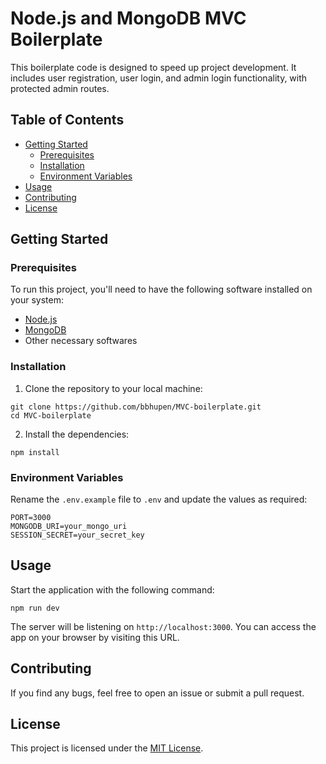 # Node.js and MongoDB MVC Boilerplate

This boilerplate code is designed to speed up project development. It includes user registration, user login, and admin login functionality, with protected admin routes.

## Table of Contents

- [Getting Started](#getting-started)
  - [Prerequisites](#prerequisites)
  - [Installation](#installation)
  - [Environment Variables](#environment-variables)
- [Usage](#usage)
- [Contributing](#contributing)
- [License](#license)

## Getting Started

### Prerequisites

To run this project, you'll need to have the following software installed on your system:

- [Node.js](https://nodejs.org/en/download/)
- [MongoDB](https://docs.mongodb.com/manual/installation/)
- Other necessary softwares

### Installation

1. Clone the repository to your local machine:

```
git clone https://github.com/bbhupen/MVC-boilerplate.git
cd MVC-boilerplate
```


2. Install the dependencies:

```
npm install
```
### Environment Variables

Rename the `.env.example` file to `.env` and update the values as required:

```
PORT=3000
MONGODB_URI=your_mongo_uri
SESSION_SECRET=your_secret_key
```


## Usage

Start the application with the following command:

```
npm run dev
```


The server will be listening on `http://localhost:3000`. You can access the app on your browser by visiting this URL.

## Contributing

If you find any bugs, feel free to open an issue or submit a pull request.

## License

This project is licensed under the [MIT License](LICENSE).
